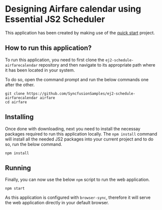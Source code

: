 # Designing Airfare calendar using Essential JS2 Scheduler

This application has been created by making use of the [quick start](https://github.com/syncfusion/ej2-quickstart.git) project.

## How to run this application?

To run this application, you need to first clone the `ej2-schedule-airfarecalendar` repository and then navigate to its appropriate path where it has been located in your system.

To do so, open the command prompt and run the below commands one after the other.

```
git clone https://github.com/SyncfusionSamples/ej2-schedule-airfarecalendar airfare
cd airfare
```

## Installing

Once done with downloading, next you need to install the necessay packages required to run this application locally. The `npm install` command will install all the needed JS2 packages into your current project and to do so, run the below command.

```
npm install
```

## Running

Finally, you can now use the below `npm` script to run the web application.

```
npm start
```

As this application is configured with `browser-sync`, therefore it will serve the web application directly in your default browser.


